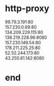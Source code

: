 # http-proxy

99.79.3.191:80
<br>
157.230.0.69:80
<br>
134.209.229.115:80
<br>
138.219.228.96:8080
<br>
157.230.149.54:80
<br>
178.211.225.25:80
<br>
52.52.244.173:80
<br>
43.250.81.142:8080
<br> 
# end
